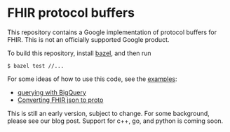 # FHIR protocol buffers

This repository contains a Google implementation of protocol buffers for
FHIR. This is not an officially supported Google product.

To build this repository, install [bazel](https://bazel.build/), and then run

```
$ bazel test //...
```

For some ideas of how to use this code, see the [examples](./examples/):

* [querying with BigQuery](./examples/bigquery/README.md)
* [Converting FHIR json to proto](./java/src/main/java/com/google/fhir/examples/FhirToProtoMain.java)

This is still an early version, subject to change. For some background, please
see our blog post. Support for c++, go, and python is coming soon.
